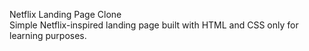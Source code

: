  Netflix Landing Page Clone
<br>
 Simple Netflix-inspired landing page built with HTML and CSS only for learning purposes.
